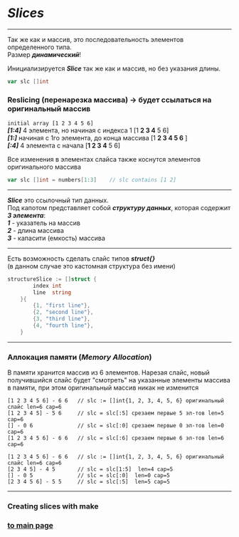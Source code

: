 # ***Slices***

---

Так же как и массив, это последовательность элементов определенного типа.   
Размер ***динамический***!

Инициализируется ***Slice*** так же как и массив, но без указания длины.
```go
var slc []int
```

### Reslicing (перенарезка массива) -> будет ссылаться на оригинальный массив
``` initial array [1 2 3 4 5 6] ```   
***[1:4]*** 4 элемента, но начиная с индекса 1 [1  **2 3 4**  5 6]                                                      
***[1:]*** начиная с 1го элемента, до конца массива [1  **2 3 4 5 6** ]                                                      
***[:4]*** 4 элемента с начала [**1 2 3 4**  5 6]


Все изменения в элементах слайса также коснутся элементов оригинального массива
```go
var slc []int = numbers[1:3]    // slc contains [1 2] 
```

---

***Slice*** это ссылочный тип данных.   
Под капотом представляет собой ***структуру данных***, которая содержит ***3 элемента***:   
***1*** - указатель на массив   
***2*** - длина массива   
***3*** -  капасити (емкость) массива

---

Есть возможность сделать слайс типов ***struct{}***   
(в данном случае это кастомная структура без имени)
```go
structureSlice := []struct {
		index int
		line  string
	}{
		{1, "first line"},
		{2, "second line"},
		{3, "third line"},
		{4, "fourth line"},
	}
```

---

### Аллокация памяти (***Memory Allocation***)

В памяти хранится массив из 6 элементов. Нарезая слайс, новый получившийся слайс будет "смотреть"
на указанные элементы массива в памяти, при этом оригинальный массив никак не изменится

```
[1 2 3 4 5 6] - 6 6   // slc := []int{1, 2, 3, 4, 5, 6} оригинальный слайс len=6 cap=6
[1 2 3 4 5] - 5 6     // slc = slc[:5] срезаем первые 5 эл-тов len=5 cap=6
[] - 0 6              // slc = slc[:0] срезаем первые 0 эл-тов len=0 cap=6
[1 2 3 4 5 6] - 6 6   // slc = slc[:6] срезаем первые 6 эл-тов len=6 cap=6
```

```
[1 2 3 4 5 6] - 6 6   // slc := []int{1, 2, 3, 4, 5, 6} оригинальный слайс len=6 cap=6
[2 3 4 5] - 4 5       // slc = slc[1:5]  len=4 cap=5
[] - 0 5              // slc = slc[:0]  len=0 cap=5
[2 3 4 5 6] - 5 5     // slc = slc[:5]  len=5 cap=5
```

---

### Creating slices with make






### [to main page](../../README.md)